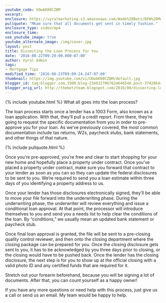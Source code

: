 ```yaml
---
youtube_code: UOwbK00CZBM
excerpt:
enclosure: https://vyralmarketing.s3.amazonaws.com/Wade%20Betz/DFW%20Mortgage%20Lender-%20Dissecting%20the%20Loan%20Process%20for%20You.mp4
pullquote: "Mkae sure that all documents get sent in timely fashion."
enclosure_type: video/mp4
enclosure_time:
use_youtube_image: true
youtube_alternate_image: /img/cover.jpg
layout: post
title: Dissecting the Loan Process for You
date: '2016-08-22T09:20:00.000-07:00'
author: Vyral Admin
tags:
- Mortgage Tips
modified_time: '2016-08-23T09:09:24.247-07:00'
thumbnail: https://img.youtube.com/vi/UOwbK00CZBM/default.jpg
blogger_id: tag:blogger.com,1999:blog-2349327067624646540.post-3742864455991146425
blogger_orig_url: http://thebetzteam.blogspot.com/2016/08/dissecting-loan-process-for-you.html
---
```

{% include youtube.html %}
What all goes into the loan process?

The loan process starts once a lender has a 1003 Form, also known as a loan application. With that, they’ll pull a credit report. From there, they’re going to request the specific documentation from you in order to pre-approve you for your loan. As we’ve previously covered, the most common documentation include tax returns, W2s, paycheck stubs, bank statements, and other things of that nature.  

{% include pullquote.html %}

Once you’re pre-approved, you’re free and clear to start shopping for your new home and hopefully place a property under contract. Once you’ve placed a property under contract, make sure you forward that contract to your lender as soon as you can so they can update the federal disclosures to be sent to you. We’re required to send you a loan estimate within three days of you identifying a property address to us.

Once your lender has those disclosures electronically signed, they’ll be able to move your file forward into the underwriting phase. During the underwriting phase, the underwriter will review everything and issue a conditional loan approval. At that point, the processor will introduce themselves to you and send you a needs list to help clear the conditions of the loan. By “conditions,” we usually mean an updated bank statement or paycheck stub.

Once final loan approval is granted, the file will be sent to a pre-closing quality control reviewer, and then onto the closing department where the closing package can be prepared for you. Once the closing disclosure gets sent to you, it has to be acknowledged by you three days prior to closing, or the closing would have to be pushed back. Once the lender has the closing disclosure, the next step is for you to show up at the official closing with a valid photo ID and any certified funds that are required for it.

Stretch out your forearm beforehand, because you will be signing a lot of documents. After that, you can count yourself as a happy owner!

If you have any more questions or need help with this process, just give us a call or send us an email. My team would be happy to help.
